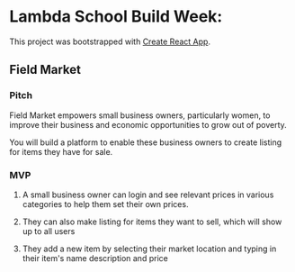 # Lambda School Build Week:

This project was bootstrapped with [Create React App](https://github.com/facebook/create-react-app).

## Field Market


### Pitch 

Field Market empowers small business owners, particularly women, to improve their business and
economic opportunities to grow out of poverty.

You will build a platform to enable these business owners to create listing for items they have for
sale.

### MVP

1. A small business owner can login and see relevant prices in various categories to help
them set their own prices.

2. They can also make listing for items they want to sell, which will show up to all users

3. They add a new item by selecting their market location and typing in their item's
name description and price

